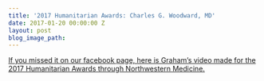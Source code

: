 ```yaml
---
title: '2017 Humanitarian Awards: Charles G. Woodward, MD'
date: 2017-01-20 00:00:00 Z
layout: post
blog_image_path: 
---
```


[If you missed it on our facebook page, here is Graham’s video made for the 2017 Humanitarian Awards through Northwestern Medicine.](https://www.youtube.com/watch?v=up_3qmXm1tY&amp;feature=youtu.be)